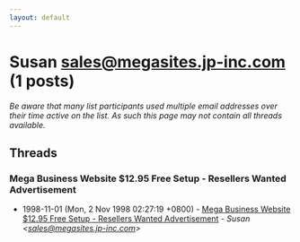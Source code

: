 ```yaml
---
layout: default
---
```


# Susan <sales@megasites.jp-inc.com> (1 posts)

_Be aware that many list participants used multiple email addresses over their time active on the list. As such this page may not contain all threads available._

## Threads

### Mega Business Website $12.95  Free Setup - Resellers Wanted Advertisement
+ 1998-11-01 (Mon, 2 Nov 1998 02:27:19 +0800) - [Mega Business Website $12.95  Free Setup - Resellers Wanted Advertisement](/archive/1998/11/ebc272f4c6195cbacac116a67bb8db1239c61c47400928b048227b5ff549c03e) - _Susan \<sales@megasites.jp-inc.com\>_

